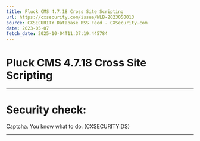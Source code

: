 ```yaml
---
title: Pluck CMS 4.7.18 Cross Site Scripting
url: https://cxsecurity.com/issue/WLB-2023050013
source: CXSECURITY Database RSS Feed - CXSecurity.com
date: 2023-05-07
fetch_date: 2025-10-04T11:37:19.445784
---
```


# Pluck CMS 4.7.18 Cross Site Scripting

---

# Security check:

Captcha. You know what to do. (CXSECURITYIDS)

---
